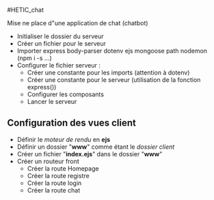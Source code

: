#HETIC_chat

Mise ne place d"une application de chat (chatbot)

- Initialiser le dossier du serveur 
- Créer un fichier pour le serveur
- Importer express body-parser dotenv ejs mongoose path nodemon (npm i -s ...)
- Configurer le fichier serveur :
    - Créer une constante pour les imports (attention à dotenv)
    - Créer une constante pour le serveur (utilisation de la fonction express())
    - Configurer les composants
    - Lancer le serveur

## Configuration des vues client
- Définir le _moteur de rendu_ en __ejs__
- Définir un dossier "__www__" comme étant le _dossier client_
- Créer un fichier "__index.ejs__" dans le dossier "__www__"
- Créer un routeur front
    - Créer la route Homepage
    - Créer la route registre
    - Créer la route login
    - Créer la route chat